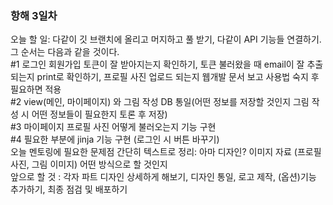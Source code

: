 ### 항해 3일차
오늘 할 일: 다같이 깃 브랜치에 올리고 머지하고 풀 받기, 다같이 API 기능들 연결하기. 그 순서는 다음과 같을 것이다.  
#1 로그인 회원가입 토큰이 잘 받아지는지 확인하기, 토큰 불러왔을 때 email이 잘 추출되는지 print로 확인하기, 프로필 사진 업로드 되는지 웹개발 문서 보고 사용법 숙지 후 필요하면 적용  
#2 view(메인, 마이페이지) 와 그림 작성 DB 통일(어떤 정보를 저장할 것인지 그림 작성 시 어떤 정보들이 필요한지 토론 후 저장)  
#3 마이페이지 프로필 사진 어떻게 불러오는지 기능 구현  
#4 필요한 부분에 jinja 기능 구현 (로그인 시 버튼 바꾸기)  
오늘 멘토링에 필요한 문제점 간단히 텍스트로 정리: 아마 디자인? 이미지 자료 (프로필 사진, 그림 이미지) 어떤 방식으로 할 것인지  
앞으로 할 것 : 각자 파트 디자인 상세하게 해보기, 디자인 통일, 로고 제작, (옵션)기능 추가하기, 최종 점검 및 배포하기
